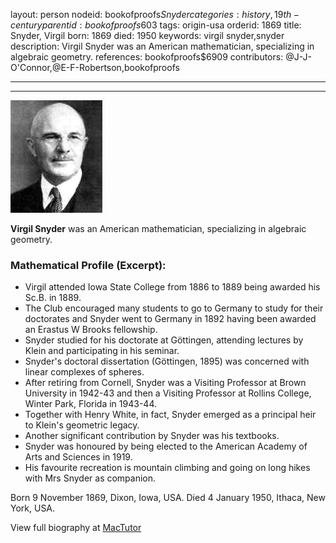 layout: person
nodeid: bookofproofs$Snyder
categories: history,19th-century
parentid: bookofproofs$603
tags: origin-usa
orderid: 1869
title: Snyder, Virgil
born: 1869
died: 1950
keywords: virgil snyder,snyder
description: Virgil Snyder was an American mathematician, specializing in algebraic geometry.
references: bookofproofs$6909
contributors: @J-J-O'Connor,@E-F-Robertson,bookofproofs

---



---

![Snyder.jpg](https://github.com/bookofproofs/bookofproofs.github.io/blob/main/_sources/_assets/images/portraits/Snyder.jpg?raw=true)

**Virgil Snyder** was an American mathematician, specializing in algebraic geometry.

### Mathematical Profile (Excerpt):
* Virgil attended Iowa State College from 1886 to 1889 being awarded his Sc.B. in 1889.
* The Club encouraged many students to go to Germany to study for their doctorates and Snyder went to Germany in 1892 having been awarded an Erastus W Brooks fellowship.
* Snyder studied for his doctorate at Göttingen, attending lectures by Klein and participating in his seminar.
* Snyder's doctoral dissertation (Göttingen, 1895) was concerned with linear complexes of spheres.
* After retiring from Cornell, Snyder was a Visiting Professor at Brown University in 1942-43 and then a Visiting Professor at Rollins College, Winter Park, Florida in 1943-44.
* Together with Henry White, in fact, Snyder emerged as a principal heir to Klein's geometric legacy.
* Another significant contribution by Snyder was his textbooks.
* Snyder was honoured by being elected to the American Academy of Arts and Sciences in 1919.
* His favourite recreation is mountain climbing and going on long hikes with Mrs Snyder as companion.

Born 9 November 1869, Dixon, Iowa, USA. Died 4 January 1950, Ithaca, New York, USA.

View full biography at [MacTutor](https://mathshistory.st-andrews.ac.uk/Biographies/Snyder/)
